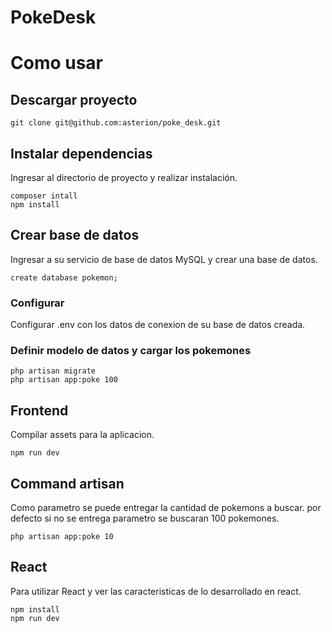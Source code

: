 # PokeDesk

# Como usar

## Descargar proyecto

```
git clone git@github.com:asterion/poke_desk.git
```

## Instalar dependencias

Ingresar al directorio de proyecto y realizar instalación.

```
composer intall
npm install
```

## Crear base de datos

Ingresar a su servicio de base de datos MySQL y crear una base de datos.

```
create database pokemon;
```

### Configurar

Configurar .env con los datos de conexion de su base de datos creada.

### Definir modelo de datos y cargar los pokemones

```
php artisan migrate
php artisan app:poke 100
```

## Frontend

Compilar assets para la aplicacion.

```
npm run dev
```

## Command artisan

Como parametro se puede entregar la cantidad de pokemons a buscar.
por defecto si no se entrega parametro se buscaran 100 pokemones.

```
php artisan app:poke 10
```

## React

Para utilizar React y ver las caracteristicas de lo desarrollado en react.

```
npm install
npm run dev
```


